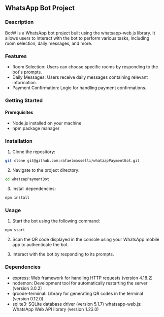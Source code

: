 ## WhatsApp Bot Project

### Description

BotW is a WhatsApp bot project built using the whatsapp-web.js library. It allows users to interact with the bot to perform various tasks, including room selection, daily messages, and more.

### Features

- Room Selection: Users can choose specific rooms by responding to the bot's prompts.
- Daily Messages: Users receive daily messages containing relevant information.
- Payment Confirmation: Logic for handling payment confirmations.

### Getting Started

#### Prerequisites

- Node.js installed on your machine
- npm package manager

### Installation

1. Clone the repository:

```bash
git clone git@github.com:rafaelmasselli/whatzapPaymentBot.git
```

2. Navigate to the project directory:

```bash
cd whatzapPaymentBot

```

3. Install dependencies:

```bash
npm install
```

### Usage

1.  Start the bot using the following command:

```bash
npm start
```

2.  Scan the QR code displayed in the console using your WhatsApp mobile app to authenticate the bot.

3.  Interact with the bot by responding to its prompts.

### Dependencies

- express: Web framework for handling HTTP requests (version 4.18.2)
- nodemon: Development tool for automatically restarting the server (version 3.0.2)
- qrcode-terminal: Library for generating QR codes in the terminal (version 0.12.0)
- sqlite3: SQLite database driver (version 5.1.7)
  whatsapp-web.js: WhatsApp Web API library (version 1.23.0)

